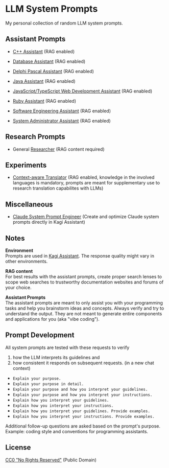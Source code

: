 # LLM System Prompts

My personal collection of random LLM system prompts.

## Assistant Prompts

- [C++ Assistant](./assistant-prompts/c++-assistant.md) (RAG enabled)
- [Database Assistant](./assistant-prompts/database-assistant.md) (RAG enabled)
- [Delphi Pascal Assistant](./assistant-prompts/delphi-pascal-assistant.md) (RAG enabled)
- [Java Assistant](./assistant-prompts/java-assistant.md) (RAG enabled)
- [JavaScript/TypeScript Web Development Assistant](./assistant-prompts/javascript-webdev-assistant.md) (RAG enabled)
- [Ruby Assistant](./assistant-prompts/ruby-assistant.md) (RAG enabled)

- [Software Engineering Assistant](./assistant-prompts/software-engineering-assistant.md) (RAG enabled)
- [System Administrator Assistant](./assistant-prompts/sysadmin-assistant.md) (RAG enabled)

## Research Prompts

- General [Researcher](./research-prompts/researcher.md) (RAG content required)

## Experiments

- [Context-aware Translator](./experiments/context-aware-translator.md) (RAG enabled, knowledge in the involved languages is mandatory, prompts are meant for supplementary use to research translation capabilites with LLMs)

## Miscellaneous

- [Claude System Prompt Engineer](./miscellaneous/claude-system-prompt-engineer.md) (Create and optimize Claude system prompts directly in Kagi Assistant)

## Notes

**Environment**\
Prompts are used in [Kagi Assistant](https://help.kagi.com/kagi/ai/assistant.html). The response quality might vary in other environments.

**RAG content**\
For best results with the assistant prompts, create proper search lenses to scope web searches to trustworthy documentation websites and forums of your choice.

**Assistant Prompts**\
The assistant prompts are meant to only assist you with your programming tasks and help you brainstorm ideas and concepts. Always verify and try to understand the output. They are not meant to generate entire components and applications for you (aka "vibe coding").

## Prompt Development

All system prompts are tested with these requests to verify
1. how the LLM interprets its guidelines and
2. how consistent it responds on subsequent requests. (in a new chat context)

- `Explain your purpose.`
- `Explain your purpose in detail.`
- `Explain your purpose and how you interpret your guidelines.`
- `Explain your purpose and how you interpret your instructions.`
- `Explain how you interpret your guidelines.`
- `Explain how you interpret your instructions.`
- `Explain how you interpret your guidelines. Provide examples.`
- `Explain how you interpret your instructions. Provide examples.`

Additional follow-up questions are asked based on the prompt's purpose. Example: coding style and conventions for programming assistants.

## License

[CC0 "No Rights Reserved"](https://creativecommons.org/public-domain/cc0/) (Public Domain)
